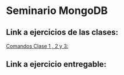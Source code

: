 # Seminario MongoDB
## Link a ejercicios de las clases:
[Comandos Clase 1 , 2 y 3:](ActividadesDeClase.md)
## Link a ejercicio entregable:
